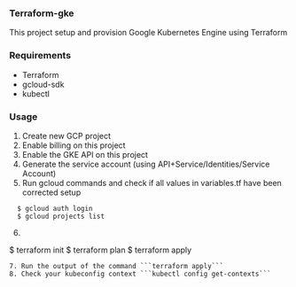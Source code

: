 ### Terraform-gke

This project setup and provision Google Kubernetes Engine using Terraform

### Requirements
- Terraform
- gcloud-sdk
- kubectl

### Usage
1. Create new GCP project
2. Enable billing on this project
3. Enable the GKE API on this project
4. Generate the service account (using API+Service/Identities/Service Account)
5. Run gcloud commands and check if all values in variables.tf have been corrected setup
```shell
  $ gcloud auth login
  $ gcloud projects list
```
6. ```shell
  $ terraform init
  $ terraform plan
  $ terraform apply
```
7. Run the output of the command ```terraform apply```
8. Check your kubeconfig context ```kubectl config get-contexts```

